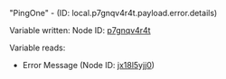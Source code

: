 "PingOne" - (ID: local.p7gnqv4r4t.payload.error.details)

Variable written:
Node ID: [p7gnqv4r4t](../nodes/p7gnqv4r4t.md)

Variable reads:
* Error Message (Node ID: [jx18l5yjj0](../nodes/jx18l5yjj0.md))
